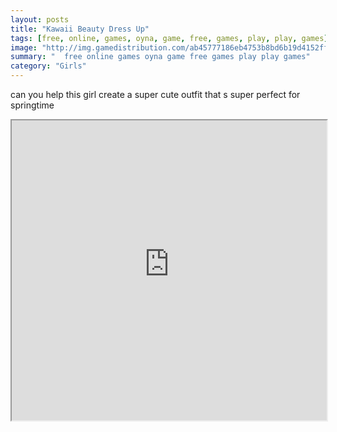```yaml
---
layout: posts
title: "Kawaii Beauty Dress Up"
tags: [free, online, games, oyna, game, free, games, play, play, games]
image: "http://img.gamedistribution.com/ab45777186eb4753b8bd6b19d4152ff2.jpg"
summary: "  free online games oyna game free games play play games"
category: "Girls"
---
```


can you help this girl create a super cute outfit that s super perfect for springtime

<iframe width="100%" height="480px;" src="http://html5.gamedistribution.com/ab45777186eb4753b8bd6b19d4152ff2/"></iframe>